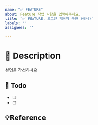```yaml
---
name: "✅ FEATURE"
about: Feature 작업 사항을 입력해주세요.
title: "✅ FEATURE: 로그인 페이지 구현 (예시)"
labels: ''
assignees: ''

---
```


# 📝 Description
설명을 작성하세요

## 📌 Todo
- [ ] 
- [ ] 

## 💡𝗥𝗲𝗳𝗲𝗿𝗲𝗻𝗰𝗲
